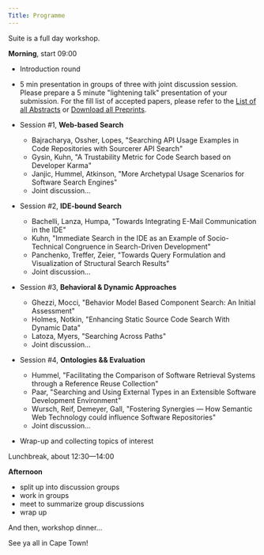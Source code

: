 ```yaml
---
Title: Programme
---
```


Suite is a full day workshop.

**Morning**, start 09:00 


-  Introduction round
-  5 min presentation in groups of three with joint discussion session. Please prepare a 5 minute "lightening talk" presentation of your submission. For the fill list of accepted papers, please refer to the [List of all Abstracts](%base_url%/wiki/events/suite2010/papers) or [Download all Preprints](http://scg.unibe.ch/download/suite/suite2010-preprints.zip).


-  Session #1, **Web-based Search**
	-  Bajracharya, Ossher, Lopes, "Searching API Usage Examples in Code Repositories with Sourcerer API Search"
	-  Gysin, Kuhn, "A Trustability Metric for Code Search based on Developer Karma"
	-  Janjic, Hummel, Atkinson, "More Archetypal Usage Scenarios for Software Search Engines"
	-  Joint discussion&hellip;



-  Session #2, **IDE-bound Search**
	-  Bachelli, Lanza, Humpa, "Towards Integrating E-Mail Communication in the IDE"
	-  Kuhn, "Immediate Search in the IDE as an Example of Socio-Technical Congruence in Search-Driven Development"
	-  Panchenko, Treffer, Zeier, "Towards Query Formulation and Visualization of Structural Search Results"
	-  Joint discussion&hellip;



-  Session #3, **Behavioral & Dynamic Approaches**
	-  Ghezzi, Mocci, "Behavior Model Based Component Search: An Initial Assessment"
	-  Holmes, Notkin, "Enhancing Static Source Code Search With Dynamic Data"
	-  Latoza, Myers, "Searching Across Paths"
	-  Joint discussion&hellip;



-  Session #4, **Ontologies && Evaluation**
	-  Hummel, "Facilitating the Comparison of Software Retrieval Systems through a Reference Reuse Collection"
	-  Paar, "Searching and Using External Types in an Extensible Software Development Environment"
	-  Wursch, Reif, Demeyer, Gall, "Fostering Synergies &mdash; How Semantic Web Technology could influence Software Repositories"
	-  Joint discussion&hellip;



-  Wrap-up and collecting topics of interest

Lunchbreak, about 12:30&mdash;14:00

**Afternoon**


-  split up into discussion groups
-  work in groups
-  meet to summarize group discussions
-  wrap up

And then, workshop dinner&hellip;

See ya all in Cape Town!
